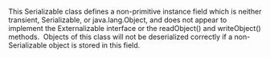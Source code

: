 This Serializable class defines a non-primitive instance field which is neither transient, Serializable, or java.lang.Object, and does not appear to implement the Externalizable interface or the readObject() and writeObject() methods.  Objects of this class will not be deserialized correctly if a non-Serializable object is stored in this field.